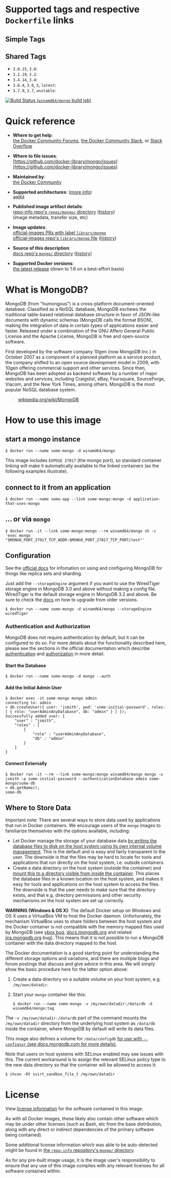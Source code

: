 <!--

********************************************************************************

WARNING:

    DO NOT EDIT "mongo/README.md"

    IT IS AUTO-GENERATED

    (from the other files in "mongo/" combined with a set of templates)

********************************************************************************

-->

# Supported tags and respective `Dockerfile` links

## Simple Tags



## Shared Tags

-	`3.0.15`, `3.0`:
-	`3.2.19`, `3.2`:
-	`3.4.14`, `3.4`:
-	`3.6.4`, `3.6`, `3`, `latest`:
-	`3.7.9`, `3.7`, `unstable`:

[![Build Status](https://doi-janky.infosiftr.net/job/multiarch/job/windows-amd64/job/mongo/badge/icon) (`winamd64/mongo` build job)](https://doi-janky.infosiftr.net/job/multiarch/job/windows-amd64/job/mongo/)

# Quick reference

-	**Where to get help**:  
	[the Docker Community Forums](https://forums.docker.com/), [the Docker Community Slack](https://blog.docker.com/2016/11/introducing-docker-community-directory-docker-community-slack/), or [Stack Overflow](https://stackoverflow.com/search?tab=newest&q=docker)

-	**Where to file issues**:  
	[https://github.com/docker-library/mongo/issues](https://github.com/docker-library/mongo/issues)

-	**Maintained by**:  
	[the Docker Community](https://github.com/docker-library/mongo)

-	**Supported architectures**: ([more info](https://github.com/docker-library/official-images#architectures-other-than-amd64))  
	[`amd64`](https://hub.docker.com/r/amd64/mongo/)

-	**Published image artifact details**:  
	[repo-info repo's `repos/mongo/` directory](https://github.com/docker-library/repo-info/blob/master/repos/mongo) ([history](https://github.com/docker-library/repo-info/commits/master/repos/mongo))  
	(image metadata, transfer size, etc)

-	**Image updates**:  
	[official-images PRs with label `library/mongo`](https://github.com/docker-library/official-images/pulls?q=label%3Alibrary%2Fmongo)  
	[official-images repo's `library/mongo` file](https://github.com/docker-library/official-images/blob/master/library/mongo) ([history](https://github.com/docker-library/official-images/commits/master/library/mongo))

-	**Source of this description**:  
	[docs repo's `mongo/` directory](https://github.com/docker-library/docs/tree/master/mongo) ([history](https://github.com/docker-library/docs/commits/master/mongo))

-	**Supported Docker versions**:  
	[the latest release](https://github.com/docker/docker-ce/releases/latest) (down to 1.6 on a best-effort basis)

# What is MongoDB?

MongoDB (from "humongous") is a cross-platform document-oriented database. Classified as a NoSQL database, MongoDB eschews the traditional table-based relational database structure in favor of JSON-like documents with dynamic schemas (MongoDB calls the format BSON), making the integration of data in certain types of applications easier and faster. Released under a combination of the GNU Affero General Public License and the Apache License, MongoDB is free and open-source software.

First developed by the software company 10gen (now MongoDB Inc.) in October 2007 as a component of a planned platform as a service product, the company shifted to an open source development model in 2009, with 10gen offering commercial support and other services. Since then, MongoDB has been adopted as backend software by a number of major websites and services, including Craigslist, eBay, Foursquare, SourceForge, Viacom, and the New York Times, among others. MongoDB is the most popular NoSQL database system.

> [wikipedia.org/wiki/MongoDB](https://en.wikipedia.org/wiki/MongoDB)



# How to use this image

## start a mongo instance

```console
$ docker run --name some-mongo -d winamd64/mongo
```

This image includes `EXPOSE 27017` (the mongo port), so standard container linking will make it automatically available to the linked containers (as the following examples illustrate).

## connect to it from an application

```console
$ docker run --name some-app --link some-mongo:mongo -d application-that-uses-mongo
```

## ... or via `mongo`

```console
$ docker run -it --link some-mongo:mongo --rm winamd64/mongo sh -c 'exec mongo "$MONGO_PORT_27017_TCP_ADDR:$MONGO_PORT_27017_TCP_PORT/test"'
```

## Configuration

See the [official docs](https://docs.mongodb.com/manual/) for infomation on using and configuring MongoDB for things like replica sets and sharding.

Just add the `--storageEngine` argument if you want to use the WiredTiger storage engine in MongoDB 3.0 and above without making a config file. WiredTiger is the default storage engine in MongoDB 3.2 and above. Be sure to check the [docs](https://docs.mongodb.com/manual/release-notes/3.0-upgrade/#change-storage-engine-for-standalone-to-wiredtiger) on how to upgrade from older versions.

```console
$ docker run --name some-mongo -d winamd64/mongo --storageEngine wiredTiger
```

### Authentication and Authorization

MongoDB does not require authentication by default, but it can be configured to do so. For more details about the functionality described here, please see the sections in the official documentation which describe [authentication](https://docs.mongodb.com/manual/core/authentication/) and [authorization](https://docs.mongodb.com/manual/core/authorization/) in more detail.

#### Start the Database

```console
$ docker run --name some-mongo -d mongo --auth
```

#### Add the Initial Admin User

```console
$ docker exec -it some-mongo mongo admin
connecting to: admin
> db.createUser({ user: 'jsmith', pwd: 'some-initial-password', roles: [ { role: "userAdminAnyDatabase", db: "admin" } ] });
Successfully added user: {
	"user" : "jsmith",
	"roles" : [
		{
			"role" : "userAdminAnyDatabase",
			"db" : "admin"
		}
	]
}
```

#### Connect Externally

```console
$ docker run -it --rm --link some-mongo:mongo winamd64/mongo mongo -u jsmith -p some-initial-password --authenticationDatabase admin some-mongo/some-db
> db.getName();
some-db
```

## Where to Store Data

Important note: There are several ways to store data used by applications that run in Docker containers. We encourage users of the `mongo` images to familiarize themselves with the options available, including:

-	Let Docker manage the storage of your database data [by writing the database files to disk on the host system using its own internal volume management](https://docs.docker.com/engine/tutorials/dockervolumes/#adding-a-data-volume). This is the default and is easy and fairly transparent to the user. The downside is that the files may be hard to locate for tools and applications that run directly on the host system, i.e. outside containers.
-	Create a data directory on the host system (outside the container) and [mount this to a directory visible from inside the container](https://docs.docker.com/engine/tutorials/dockervolumes/#mount-a-host-directory-as-a-data-volume). This places the database files in a known location on the host system, and makes it easy for tools and applications on the host system to access the files. The downside is that the user needs to make sure that the directory exists, and that e.g. directory permissions and other security mechanisms on the host system are set up correctly.

**WARNING (Windows & OS X)**: The default Docker setup on Windows and OS X uses a VirtualBox VM to host the Docker daemon. Unfortunately, the mechanism VirtualBox uses to share folders between the host system and the Docker container is not compatible with the memory mapped files used by MongoDB (see [vbox bug](https://www.virtualbox.org/ticket/819), [docs.mongodb.org](https://docs.mongodb.com/manual/administration/production-notes/#fsync-on-directories) and related [jira.mongodb.org](https://jira.mongodb.org/browse/SERVER-8600) bug). This means that it is not possible to run a MongoDB container with the data directory mapped to the host.

The Docker documentation is a good starting point for understanding the different storage options and variations, and there are multiple blogs and forum postings that discuss and give advice in this area. We will simply show the basic procedure here for the latter option above:

1.	Create a data directory on a suitable volume on your host system, e.g. `/my/own/datadir`.
2.	Start your `mongo` container like this:

	```console
	$ docker run --name some-mongo -v /my/own/datadir:/data/db -d winamd64/mongo:tag
	```

The `-v /my/own/datadir:/data/db` part of the command mounts the `/my/own/datadir` directory from the underlying host system as `/data/db` inside the container, where MongoDB by default will write its data files.

This image also defines a volume for `/data/configdb` [for use with `--configsvr` (see docs.mongodb.com for more details)](https://docs.mongodb.com/v3.4/reference/program/mongod/#cmdoption-configsvr).

Note that users on host systems with SELinux enabled may see issues with this. The current workaround is to assign the relevant SELinux policy type to the new data directory so that the container will be allowed to access it:

```console
$ chcon -Rt svirt_sandbox_file_t /my/own/datadir
```

# License

View [license information](https://github.com/mongodb/mongo/blob/7c3cfac300cfcca4f73f1c3b18457f0f8fae3f69/README#L71) for the software contained in this image.

As with all Docker images, these likely also contain other software which may be under other licenses (such as Bash, etc from the base distribution, along with any direct or indirect dependencies of the primary software being contained).

Some additional license information which was able to be auto-detected might be found in [the `repo-info` repository's `mongo/` directory](https://github.com/docker-library/repo-info/tree/master/repos/mongo).

As for any pre-built image usage, it is the image user's responsibility to ensure that any use of this image complies with any relevant licenses for all software contained within.
